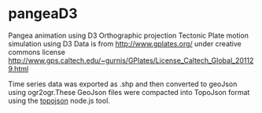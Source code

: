 pangeaD3
========

Pangea animation using D3 Orthographic projection
Tectonic Plate motion simulation using D3
Data is from http://www.gplates.org/ under creative commons license
http://www.gps.caltech.edu/~gurnis/GPlates/License_Caltech_Global_201129.html

Time series data was exported as .shp and then converted to geoJson using ogr2ogr.These GeoJson files were compacted into TopoJson format using the <a href="https://github.com/mbostock/topojson/wiki" target="_blank">topojson</a> node.js tool.

